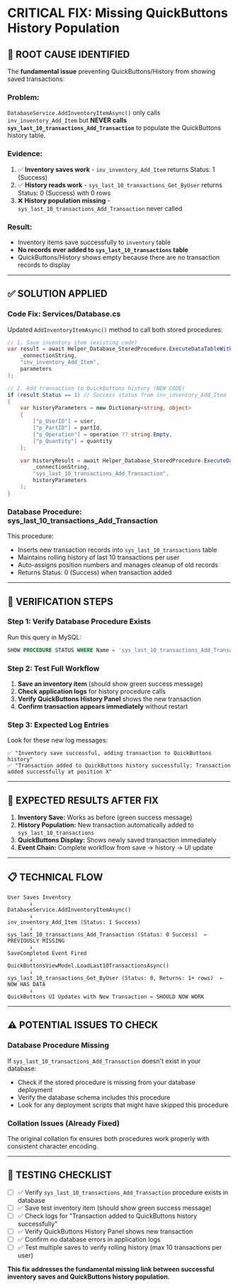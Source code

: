 # CRITICAL FIX: Missing QuickButtons History Population

## 🚨 ROOT CAUSE IDENTIFIED

The **fundamental issue** preventing QuickButtons/History from showing saved transactions:

### **Problem:**
`DatabaseService.AddInventoryItemAsync()` only calls `inv_inventory_Add_Item` but **NEVER calls `sys_last_10_transactions_Add_Transaction`** to populate the QuickButtons history table.

### **Evidence:**
1. ✅ **Inventory saves work** - `inv_inventory_Add_Item` returns Status: 1 (Success)
2. ✅ **History reads work** - `sys_last_10_transactions_Get_ByUser` returns Status: 0 (Success) with 0 rows
3. ❌ **History population missing** - `sys_last_10_transactions_Add_Transaction` never called

### **Result:**
- Inventory items save successfully to `inventory` table
- **No records ever added to `sys_last_10_transactions` table**
- QuickButtons/History shows empty because there are no transaction records to display

---

## ✅ SOLUTION APPLIED

### **Code Fix: Services/Database.cs**
Updated `AddInventoryItemAsync()` method to call both stored procedures:

```csharp
// 1. Save inventory item (existing code)
var result = await Helper_Database_StoredProcedure.ExecuteDataTableWithStatus(
    _connectionString,
    "inv_inventory_Add_Item",
    parameters
);

// 2. Add transaction to QuickButtons history (NEW CODE)
if (result.Status == 1) // Success status from inv_inventory_Add_Item
{
    var historyParameters = new Dictionary<string, object>
    {
        ["p_UserID"] = user,
        ["p_PartID"] = partId,
        ["p_Operation"] = operation ?? string.Empty,
        ["p_Quantity"] = quantity
    };

    var historyResult = await Helper_Database_StoredProcedure.ExecuteDataTableWithStatus(
        _connectionString,
        "sys_last_10_transactions_Add_Transaction",
        historyParameters
    );
}
```

### **Database Procedure: sys_last_10_transactions_Add_Transaction**
This procedure:
- Inserts new transaction records into `sys_last_10_transactions` table
- Maintains rolling history of last 10 transactions per user
- Auto-assigns position numbers and manages cleanup of old records
- Returns Status: 0 (Success) when transaction added

---

## 🔧 VERIFICATION STEPS

### **Step 1: Verify Database Procedure Exists**
Run this query in MySQL:
```sql
SHOW PROCEDURE STATUS WHERE Name = 'sys_last_10_transactions_Add_Transaction';
```

### **Step 2: Test Full Workflow**
1. **Save an inventory item** (should show green success message)
2. **Check application logs** for history procedure calls
3. **Verify QuickButtons History Panel** shows the new transaction
4. **Confirm transaction appears immediately** without restart

### **Step 3: Expected Log Entries**
Look for these new log messages:
```
✅ "Inventory save successful, adding transaction to QuickButtons history"
✅ "Transaction added to QuickButtons history successfully: Transaction added successfully at position X"
```

---

## 🎯 EXPECTED RESULTS AFTER FIX

1. **Inventory Save:** Works as before (green success message)
2. **History Population:** New transaction automatically added to `sys_last_10_transactions`
3. **QuickButtons Display:** Shows newly saved transaction immediately
4. **Event Chain:** Complete workflow from save → history → UI update

---

## 📋 TECHNICAL FLOW

```
User Saves Inventory
       ↓
DatabaseService.AddInventoryItemAsync()
       ↓
inv_inventory_Add_Item (Status: 1 Success)
       ↓
sys_last_10_transactions_Add_Transaction (Status: 0 Success)  ← PREVIOUSLY MISSING
       ↓
SaveCompleted Event Fired
       ↓
QuickButtonsViewModel.LoadLast10TransactionsAsync()
       ↓
sys_last_10_transactions_Get_ByUser (Status: 0, Returns: 1+ rows)  ← NOW HAS DATA
       ↓
QuickButtons UI Updates with New Transaction ← SHOULD NOW WORK
```

---

## ⚠️ POTENTIAL ISSUES TO CHECK

### **Database Procedure Missing**
If `sys_last_10_transactions_Add_Transaction` doesn't exist in your database:
- Check if the stored procedure is missing from your database deployment
- Verify the database schema includes this procedure
- Look for any deployment scripts that might have skipped this procedure

### **Collation Issues (Already Fixed)**
The original collation fix ensures both procedures work properly with consistent character encoding.

---

## 📝 TESTING CHECKLIST

- [ ] ✅ Verify `sys_last_10_transactions_Add_Transaction` procedure exists in database
- [ ] ✅ Save test inventory item (should show green success message)
- [ ] ✅ Check logs for "Transaction added to QuickButtons history successfully"
- [ ] ✅ Verify QuickButtons History Panel shows new transaction
- [ ] ✅ Confirm no database errors in application logs
- [ ] ✅ Test multiple saves to verify rolling history (max 10 transactions per user)

**This fix addresses the fundamental missing link between successful inventory saves and QuickButtons history population.**
